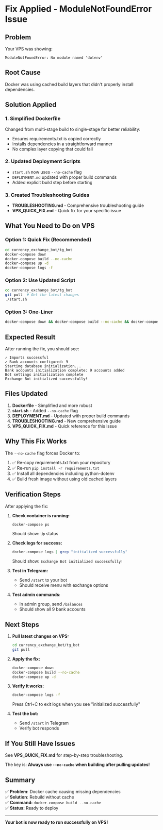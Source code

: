 # Fix Applied - ModuleNotFoundError Issue

## Problem
Your VPS was showing:
```
ModuleNotFoundError: No module named 'dotenv'
```

## Root Cause
Docker was using cached build layers that didn't properly install dependencies.

## Solution Applied

### 1. Simplified Dockerfile
Changed from multi-stage build to single-stage for better reliability:
- Ensures requirements.txt is copied correctly
- Installs dependencies in a straightforward manner
- No complex layer copying that could fail

### 2. Updated Deployment Scripts
- `start.sh` now uses `--no-cache` flag
- `DEPLOYMENT.md` updated with proper build commands
- Added explicit build step before starting

### 3. Created Troubleshooting Guides
- **TROUBLESHOOTING.md** - Comprehensive troubleshooting guide
- **VPS_QUICK_FIX.md** - Quick fix for your specific issue

## What You Need to Do on VPS

### Option 1: Quick Fix (Recommended)
```bash
cd currency_exchange_bot/tg_bot
docker-compose down
docker-compose build --no-cache
docker-compose up -d
docker-compose logs -f
```

### Option 2: Use Updated Script
```bash
cd currency_exchange_bot/tg_bot
git pull  # Get the latest changes
./start.sh
```

### Option 3: One-Liner
```bash
docker-compose down && docker-compose build --no-cache && docker-compose up -d && docker-compose logs -f
```

## Expected Result

After running the fix, you should see:
```
✓ Imports successful
✓ Bank accounts configured: 9
Starting database initialization...
Bank accounts initialization complete: 9 accounts added
Bot settings initialization complete
Exchange Bot initialized successfully!
```

## Files Updated

1. **Dockerfile** - Simplified and more robust
2. **start.sh** - Added `--no-cache` flag
3. **DEPLOYMENT.md** - Updated with proper build commands
4. **TROUBLESHOOTING.md** - New comprehensive guide
5. **VPS_QUICK_FIX.md** - Quick reference for this issue

## Why This Fix Works

The `--no-cache` flag forces Docker to:
1. ✅ Re-copy requirements.txt from your repository
2. ✅ Re-run `pip install -r requirements.txt`
3. ✅ Install all dependencies including python-dotenv
4. ✅ Build fresh image without using old cached layers

## Verification Steps

After applying the fix:

1. **Check container is running:**
   ```bash
   docker-compose ps
   ```
   Should show: `Up` status

2. **Check logs for success:**
   ```bash
   docker-compose logs | grep "initialized successfully"
   ```
   Should show: `Exchange Bot initialized successfully!`

3. **Test in Telegram:**
   - Send `/start` to your bot
   - Should receive menu with exchange options

4. **Test admin commands:**
   - In admin group, send `/balances`
   - Should show all 9 bank accounts

## Next Steps

1. **Pull latest changes on VPS:**
   ```bash
   cd currency_exchange_bot/tg_bot
   git pull
   ```

2. **Apply the fix:**
   ```bash
   docker-compose down
   docker-compose build --no-cache
   docker-compose up -d
   ```

3. **Verify it works:**
   ```bash
   docker-compose logs -f
   ```
   Press Ctrl+C to exit logs when you see "initialized successfully"

4. **Test the bot:**
   - Send `/start` in Telegram
   - Verify bot responds

## If You Still Have Issues

See **VPS_QUICK_FIX.md** for step-by-step troubleshooting.

The key is: **Always use `--no-cache` when building after pulling updates!**

## Summary

✅ **Problem:** Docker cache causing missing dependencies  
✅ **Solution:** Rebuild without cache  
✅ **Command:** `docker-compose build --no-cache`  
✅ **Status:** Ready to deploy  

---

**Your bot is now ready to run successfully on VPS!**
